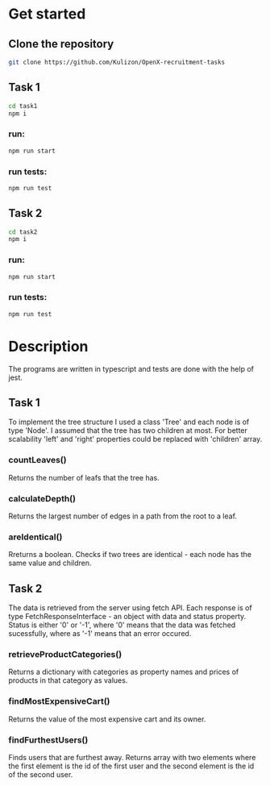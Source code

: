 # Get started

## Clone the repository

```bash
git clone https://github.com/Kulizon/OpenX-recruitment-tasks
```

## Task 1

```bash
cd task1
npm i
```

### run:

```bash
npm run start
```

### run tests:

```bash
npm run test
```

## Task 2

```bash
cd task2
npm i
```

### run:

```bash
npm run start
```

### run tests:

```bash
npm run test
```

# Description

The programs are written in typescript and tests are done with the help of jest.

## Task 1

To implement the tree structure I used a class 'Tree' and each node is of type 'Node'.
I assumed that the tree has two children at most. For better scalability 'left' and 'right' properties could be replaced with 'children' array.

### countLeaves()

Returns the number of leafs that the tree has.

### calculateDepth()

Returns the largest number of edges in a path from the root to a leaf.

### areIdentical()

Rreturns a boolean. Checks if two trees are identical - each node has the same value and children.

## Task 2

The data is retrieved from the server using fetch API.
Each response is of type FetchResponseInterface - an object with data and status property.
Status is either '0' or '-1', where '0' means that the data was fetched sucessfully, where as '-1' means that an error occured.

### retrieveProductCategories()

Returns a dictionary with categories as property names and prices of products in that category as values.

### findMostExpensiveCart()

Returns the value of the most expensive cart and its owner.

### findFurthestUsers()

Finds users that are furthest away. Returns array with two elements where the first element is the id of the first user and the second element is the id of the second user.

